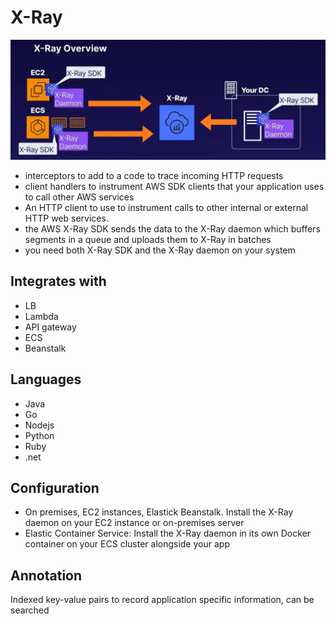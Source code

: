 # X-Ray
![X-Ray](./xray.jpg)
- interceptors to add to a code to trace incoming HTTP requests
- client handlers to instrument AWS SDK clients that your application uses to call other AWS services
- An HTTP client to use to instrument calls to other internal or external HTTP web services.
- the AWS X-Ray SDK sends the data to the X-Ray daemon which buffers segments in a queue and uploads them to X-Ray in batches
- you need both X-Ray SDK and the X-Ray daemon on your system

## Integrates with
- LB
- Lambda
- API gateway
- ECS
- Beanstalk

## Languages
- Java
- Go
- Nodejs
- Python
- Ruby
- .net

## Configuration
- On premises, EC2 instances, Elastick Beanstalk. Install the X-Ray daemon on your EC2 instance or on-premises server
- Elastic Container Service: Install the X-Ray daemon in its own Docker container on your ECS cluster alongside your app

## Annotation
Indexed key-value pairs to record application specific information, can be searched 